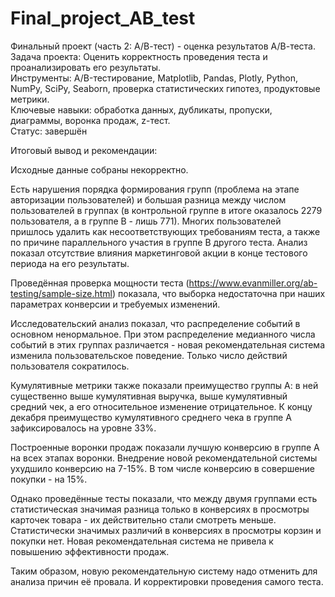 # Final_project_AB_test

Финальный проект (часть 2: А/В-тест) - оценка результатов А/В-теста.    
Задача проекта: Оценить корректность проведения теста и проанализировать его результаты.   
Инструменты: A/B-тестирование, Matplotlib, Pandas, Plotly, Python, NumPy, SciPy, Seaborn, проверка статистических гипотез, продуктовые метрики.   
Ключевые навыки: обработка данных, дубликаты, пропуски, диаграммы, воронка продаж, z-тест.   
Статус: завершён

Итоговый вывод и рекомендации:   

Исходные данные собраны некорректно.

Есть нарушения порядка формирования групп (проблема на этапе авторизации пользователей) и большая разница между числом пользователей в группах (в контрольной группе в итоге оказалось 2279 пользователя, а в группе В - лишь 771). Многих пользователей пришлось удалить как несоответствующих требованиям теста, а также по причине параллельного участия в группе В другого теста. Анализ показал отсутствие влияния маркетинговой акции в конце тестового периода на его результаты.

Проведённая проверка мощности теста (https://www.evanmiller.org/ab-testing/sample-size.html) показала, что выборка недостаточна при наших параметрах конверсии и требуемых изменений.

Исследовательский анализ показал, что распределение событий в основном ненормальное. При этом распределение медианного числа событий в этих группах различается - новая рекомендательная система изменила пользовательское поведение. Только число действий пользователя сократилось.

Кумулятивные метрики также показали преимущество группы А: в ней существенно выше кумулятивная выручка, выше кумулятивный средний чек, а его относительное изменение отрицательное. К концу декабря преимущество кумулятивного среднего чека в группе А зафиксировалось на уровне 33%.

Построенные воронки продаж показали лучшую конверсию в группе А на всех этапах воронки. Внедрение новой рекомендательной системы ухудшило конверсию на 7-15%. В том числе конверсию в совершение покупки - на 15%.

Однако проведённые тесты показали, что между двумя группами есть статистическая значимая разница только в конверсиях в просмотры карточек товара - их действительно стали смотреть меньше. Статистически значимых различий в конверсиях в просмотры корзин и покупки нет. Новая рекомендательная система не привела к повышению эффективности продаж.

Таким образом, новую рекомендательную систему надо отменить для анализа причин её провала. И корректировки проведения самого теста.
